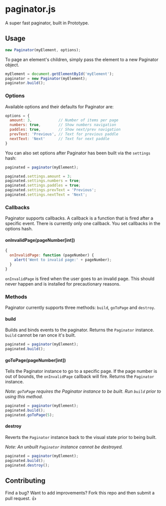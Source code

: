 # paginator.js

A super fast paginator, built in Prototype.

## Usage

```javascript
new Paginator(myElement, options);
```

To page an element's children, simply pass the element to a new Paginator object.

```javascript
myElement = document.getElementById('myElement');
paginator = new Paginator(myElement);
paginator.build();
```

### Options

Available options and their defaults for Paginator are:

```javascript
options = {
  amount: 3,            // Number of items per page
  numbers: true,        // Show numbers navigation
  paddles: true,        // Show next/prev navigation
  prevText: 'Previous', // Text for previous paddle
  nextText: 'Next'      // Text for next paddle
}
```

You can also set options after Paginator has been built via the `settings` hash:

```javascript
paginated = paginator(myElement);

paginated.settings.amount = 3;
paginated.settings.numbers = true;
paginated.settings.paddles = true;
paginated.settings.prevText = 'Previous';
paginated.settings.nextText = 'Next';
```

### Callbacks

Paginator supports callbacks. A callback is a function that is fired after a specific event. There is currently only one callback. You set callbacks in the options hash.

#### onInvalidPage(pageNumber[int])

```javascript
{
  onInvalidPage: function (pageNumber) {
    alert('Went to invalid page:' + pageNumber);
  }
}
```

`onInvalidPage` is fired when the user goes to an invalid page. This should never happen and is installed for precautionary reasons.

### Methods

Paginator currently supports three methods: `build`, `goToPage` and `destroy`.

#### build

Builds and binds events to the paginator. Returns the `Paginator` instance. `build` cannot be ran once it's built.

```javascript
paginated = paginator(myElement);
paginated.build();
```

#### goToPage(pageNumber[int])

Tells the Paginator instance to go to a specific page. If the page number is out of bounds, the `onInvalidPage` callback will fire. Returns the `Paginator` instance.

_Note: `goToPage` requires the Paginator instance to be built. Run `build` prior to using this method._

```javascript
paginated = paginator(myElement);
paginated.build();
paginated.goToPage(5);
```

#### destroy

Reverts the `Paginator` instance back to the visual state prior to being built.

_Note: An unbuilt `Paginator` instance cannot be destroyed._

```javascript
paginated = paginator(myElement);
paginated.build();
paginated.destroy();
```

## Contributing

Find a bug? Want to add improvements? Fork this repo and then submit a pull request. :thumbsup:
